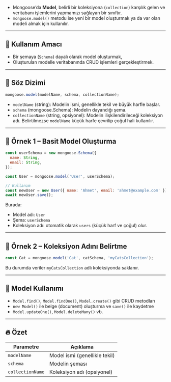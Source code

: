 
- Mongoose’da **Model**, belirli bir koleksiyona (`collection`) karşılık gelen ve veritabanı işlemlerini yapmamızı sağlayan bir sınıftır.
- `mongoose.model()` metodu ise yeni bir model oluşturmak ya da var olan modeli almak için kullanılır.

---

## 🧠 Kullanım Amacı

- Bir şemaya (`Schema`) dayalı olarak model oluşturmak,
- Oluşturulan modelle veritabanında CRUD işlemleri gerçekleştirmek.

---

## 🧪 Söz Dizimi

```js
mongoose.model(modelName, schema, collectionName);
```

- `modelName` (string): Modelin ismi, genellikle tekil ve büyük harfle başlar.
- `schema` (mongoose.Schema): Modelin dayandığı şema.
- `collectionName` (string, opsiyonel): Modelin ilişkilendirileceği koleksiyon adı. Belirtilmezse `modelName` küçük harfe çevrilip çoğul hali kullanılır.

---

## 🧪 Örnek 1 – Basit Model Oluşturma

```js
const userSchema = new mongoose.Schema({
  name: String,
  email: String,
});

const User = mongoose.model('User', userSchema);

// Kullanım
const newUser = new User({ name: 'Ahmet', email: 'ahmet@example.com' });
await newUser.save();
```

Burada:

- Model adı: `User`
- Şema: `userSchema`
- Koleksiyon adı: otomatik olarak `users` (küçük harf ve çoğul) olur.

---

## 🧪 Örnek 2 – Koleksiyon Adını Belirtme

```js
const Cat = mongoose.model('Cat', catSchema, 'myCatsCollection');
```

Bu durumda veriler `myCatsCollection` adlı koleksiyonda saklanır.

---

## 🧩 Model Kullanımı

- `Model.find()`, `Model.findOne()`, `Model.create()` gibi CRUD metodları
- `new Model()` ile belge (document) oluşturma ve `save()` ile kaydetme
- `Model.updateOne()`, `Model.deleteMany()` vb.

---

## 🔥 Özet

|Parametre|Açıklama|
|---|---|
|`modelName`|Model ismi (genellikle tekil)|
|`schema`|Modelin şeması|
|`collectionName`|Koleksiyon adı (opsiyonel)|
